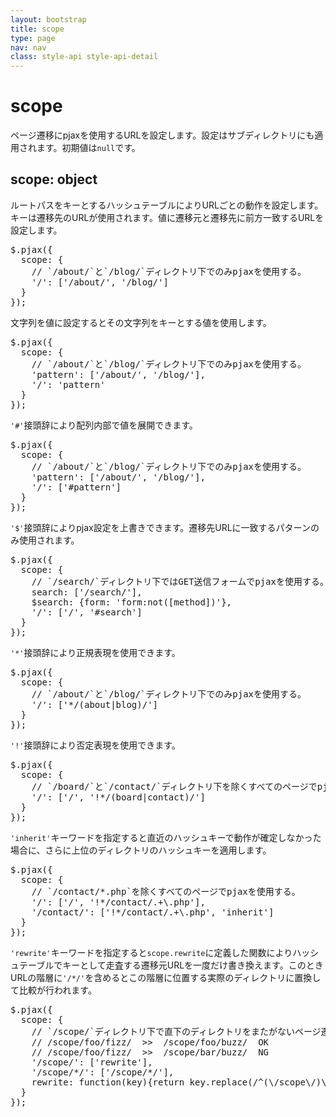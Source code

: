 ```yaml
---
layout: bootstrap
title: scope
type: page
nav: nav
class: style-api style-api-detail
---
```


# scope
ページ遷移にpjaxを使用するURLを設定します。設定はサブディレクトリにも適用されます。初期値は`null`です。

## scope: object
ルートパスをキーとするハッシュテーブルによりURLごとの動作を設定します。キーは遷移先のURLが使用されます。値に遷移元と遷移先に前方一致するURLを設定します。

<pre class="sh brush: js;">
$.pjax({
  scope: {
    // `/about/`と`/blog/`ディレクトリ下でのみpjaxを使用する。
    '/': ['/about/', '/blog/']
  }
});
</pre>

文字列を値に設定するとその文字列をキーとする値を使用します。

<pre class="sh brush: js;">
$.pjax({
  scope: {
    // `/about/`と`/blog/`ディレクトリ下でのみpjaxを使用する。
    'pattern': ['/about/', '/blog/'],
    '/': 'pattern'
  }
});
</pre>

`'#'`接頭辞により配列内部で値を展開できます。

<pre class="sh brush: js;">
$.pjax({
  scope: {
    // `/about/`と`/blog/`ディレクトリ下でのみpjaxを使用する。
    'pattern': ['/about/', '/blog/'],
    '/': ['#pattern']
  }
});
</pre>

`'$'`接頭辞によりpjax設定を上書きできます。遷移先URLに一致するパターンのみ使用されます。

<pre class="sh brush: js;">
$.pjax({
  scope: {
    // `/search/`ディレクトリ下ではGET送信フォームでpjaxを使用する。
    search: ['/search/'],
    $search: {form: 'form:not([method])'},
    '/': ['/', '#search']
  }
});
</pre>

`'*'`接頭辞により正規表現を使用できます。

<pre class="sh brush: js;">
$.pjax({
  scope: {
    // `/about/`と`/blog/`ディレクトリ下でのみpjaxを使用する。
    '/': ['*/(about|blog)/']
  }
});
</pre>

`'!'`接頭辞により否定表現を使用できます。

<pre class="sh brush: js;">
$.pjax({
  scope: {
    // `/board/`と`/contact/`ディレクトリ下を除くすべてのページでpjaxを使用する。
    '/': ['/', '!*/(board|contact)/']
  }
});
</pre>

`'inherit'`キーワードを指定すると直近のハッシュキーで動作が確定しなかった場合に、さらに上位のディレクトリのハッシュキーを適用します。

<pre class="sh brush: js;">
$.pjax({
  scope: {
    // `/contact/*.php`を除くすべてのページでpjaxを使用する。
    '/': ['/', '!*/contact/.+\.php'],
    '/contact/': ['!*/contact/.+\.php', 'inherit']
  }
});
</pre>

`'rewrite'`キーワードを指定すると`scope.rewrite`に定義した関数によりハッシュテーブルでキーとして走査する遷移元URLを一度だけ書き換えます。このときURLの階層に`'/*/'`を含めるとこの階層に位置する実際のディレクトリに置換して比較が行われます。

<pre class="sh brush: js;">
$.pjax({
  scope: {
    // `/scope/`ディレクトリ下で直下のディレクトリをまたがないページ遷移のみpjaxを使用する。
    // /scope/foo/fizz/  >>  /scope/foo/buzz/  OK
    // /scope/foo/fizz/  >>  /scope/bar/buzz/  NG
    '/scope/': ['rewrite'],
    '/scope/*/': ['/scope/*/'],
    rewrite: function(key){return key.replace(/^(\/scope\/)\w+/, '$1*');}
  }
});
</pre>
